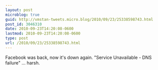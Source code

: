 ```yaml
---
layout: post
microblog: true
guid: http://vmstan-tweets.micro.blog/2010/09/23/25338598743.html
post_id: 3046310
date: 2010-09-23T14:20:08-0600
lastmod: 2010-09-23T14:20:08-0600
type: post
url: /2010/09/23/25338598743.html
---
```

Facebook was back, now it's down again. "Service Unavailable - DNS failure" ... harsh.
